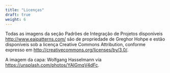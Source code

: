 ```yaml
---
title: "Licenças"
draft: true
weight: 6
---
```


Todas as imagens da seção Padrões de Integração de Projetos disponíveis http://www.eaipatterns.com/ são de propriedade de Greghor Hohpe e estão disponíveis sob a licença Creative Commons Attribution, conforme expresso em http://creativecommons.org/licenses/by/3.0/.

A imagem da capa: Wolfgang Hasselmann via https://unsplash.com/photos/YAIGmqV4dFc.